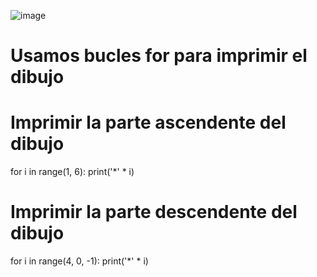   ![image](https://github.com/user-attachments/assets/5fcd792c-109d-41d7-9ee3-a71321d35519)

# Usamos bucles for para imprimir el dibujo

# Imprimir la parte ascendente del dibujo
for i in range(1, 6):
    print('*' * i)

# Imprimir la parte descendente del dibujo
for i in range(4, 0, -1):
    print('*' * i)
